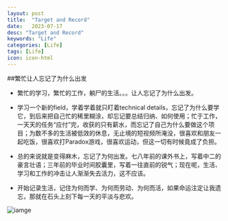 ```yaml
---
layout: post
title:  "Target and Record"
date:   2023-07-17
desc: "Target and Record"
keywords: "Life"
categories: [Life]
tags: [Life]
icon: icon-html
---
```


##繁忙让人忘记了为什么出发

- 繁忙的学习，繁忙的工作，躺尸的生活。。。让人忘记了为什么出发。

- 学习一个新的field，学着学着就只盯着technical details，忘记了为什么要学它，到后来把自己忙的稀里糊涂，却忘记要总结归纳、如何使用；忙于工作，一天天的任务“应付”完，收获的只有薪水，而忘记了自己为什么要做这个项目；为数不多的生活被低效的休息，无止境的短视频所淹没，很喜欢和朋友一起吃饭，很喜欢打Paradox游戏，很喜欢运动，但这一切有时候竟成了负担。

- 总的来说就是变得麻木，忘记了为何出发。七八年前的课外书上，写着中二的豪言壮语；三年前的毕业时间胶囊里，写着一往直前的锐气；现在呢，生活、学习和工作的冲击让人渐渐失去活力，这不应该。

- 开始记录生活，记住为何而学、为何而劳动、为何而活，如果命运注定让我遗忘，那就在石头上刻下每一天的平淡与悲欢。


![iamge](https://encrypted-tbn0.gstatic.com/images?q=tbn:ANd9GcRYrOkmZzEnr0uqESFos26uQ1gUKrGvr73_4Q&usqp=CAU)
